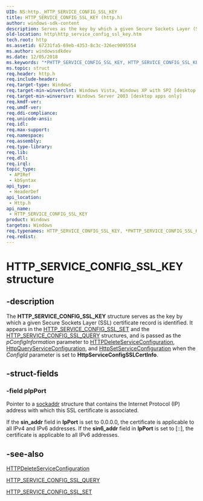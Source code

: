```yaml
---
UID: NS:http._HTTP_SERVICE_CONFIG_SSL_KEY
title: HTTP_SERVICE_CONFIG_SSL_KEY (http.h)
author: windows-sdk-content
description: Serves as the key by which a given Secure Sockets Layer (SSL) certificate record is identified.
old-location: http\http_service_config_ssl_key.htm
tech.root: http
ms.assetid: 67231fa5-69eb-4353-8c3c-326ec9095554
ms.author: windowssdkdev
ms.date: 12/05/2018
ms.keywords: "*PHTTP_SERVICE_CONFIG_SSL_KEY, HTTP_SERVICE_CONFIG_SSL_KEY, HTTP_SERVICE_CONFIG_SSL_KEY structure [HTTP], PHTTP_SERVICE_CONFIG_SSL_KEY, PHTTP_SERVICE_CONFIG_SSL_KEY structure pointer [HTTP], _http_http_service_config_ssl_key, http.http_service_config_ssl_key, http/HTTP_SERVICE_CONFIG_SSL_KEY, http/PHTTP_SERVICE_CONFIG_SSL_KEY"
ms.topic: struct
req.header: http.h
req.include-header: 
req.target-type: Windows
req.target-min-winverclnt: Windows Vista, Windows XP with SP2 [desktop apps only]
req.target-min-winversvr: Windows Server 2003 [desktop apps only]
req.kmdf-ver: 
req.umdf-ver: 
req.ddi-compliance: 
req.unicode-ansi: 
req.idl: 
req.max-support: 
req.namespace: 
req.assembly: 
req.type-library: 
req.lib: 
req.dll: 
req.irql: 
topic_type:
 - APIRef
 - kbSyntax
api_type:
 - HeaderDef
api_location:
 - Http.h
api_name:
 - HTTP_SERVICE_CONFIG_SSL_KEY
product: Windows
targetos: Windows
req.typenames: HTTP_SERVICE_CONFIG_SSL_KEY, *PHTTP_SERVICE_CONFIG_SSL_KEY
req.redist: 
---
```


# HTTP_SERVICE_CONFIG_SSL_KEY structure


## -description


The 
<b>HTTP_SERVICE_CONFIG_SSL_KEY</b> structure serves as the key by which a given Secure Sockets Layer (SSL) certificate record is identified. It appears in the 
<a href="https://msdn.microsoft.com/23adda0b-907d-4804-9c12-e549af4f18c4">HTTP_SERVICE_CONFIG_SSL_SET</a> and the 
<a href="https://msdn.microsoft.com/733b451a-d35b-4b83-ba49-0529309cd99b">HTTP_SERVICE_CONFIG_SSL_QUERY</a> structures, and is passed as the <i>pConfigInformation</i> parameter to 
<a href="https://msdn.microsoft.com/0ae94936-4c6a-4c9f-adb8-5e3af75cf486">HTTPDeleteServiceConfiguration</a>, 
<a href="https://msdn.microsoft.com/bbd2c3c4-d2d0-4590-9b5c-6916b91600cd">HttpQueryServiceConfiguration</a>, and 
<a href="https://msdn.microsoft.com/b0a6d442-2ff4-4e00-8301-696fb0864d8c">HttpSetServiceConfiguration</a> when the <i>ConfigId</i> parameter is set to <b>HttpServiceConfigSSLCertInfo</b>.


## -struct-fields




### -field pIpPort

Pointer to a <a href="https://msdn.microsoft.com/d1392e1c-2b20-425a-8adf-38e665fb6275">sockaddr</a> structure that contains the Internet Protocol (IP) address with which this SSL certificate is associated.

If the <b>sin_addr</b> field in <b>IpPort</b> is set to 0.0.0.0, the certificate is applicable to all IPv4 and IPv6 addresses.
   If the <b>sin6_addr</b> field in <b>IpPort</b> is set to [::], the certificate is applicable to all IPv6 addresses.



## -see-also




<a href="https://msdn.microsoft.com/0ae94936-4c6a-4c9f-adb8-5e3af75cf486">HTTPDeleteServiceConfiguration</a>



<a href="https://msdn.microsoft.com/733b451a-d35b-4b83-ba49-0529309cd99b">HTTP_SERVICE_CONFIG_SSL_QUERY</a>



<a href="https://msdn.microsoft.com/23adda0b-907d-4804-9c12-e549af4f18c4">HTTP_SERVICE_CONFIG_SSL_SET</a>
 

 

